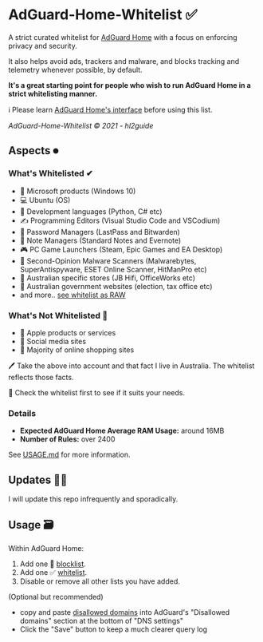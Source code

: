 # AdGuard-Home-Whitelist ✅

A strict curated whitelist for [AdGuard Home](https://adguard.com/en/adguard-home/overview.html) with a focus on enforcing privacy and security.

It also helps avoid ads, trackers and malware, and blocks tracking and telemetry whenever possible, by default.

__It's a great starting point for people who wish to run AdGuard Home in a strict whitelisting manner.__

ℹ Please learn [AdGuard Home's interface](https://github.com/AdguardTeam/AdGuardHome/wiki) before using this list.

_AdGuard-Home-Whitelist © 2021 - hl2guide_

## Aspects ⏺

### What's Whitelisted ✔

* 🏢 Microsoft products (Windows 10)
* 💻 Ubuntu (OS)
* 📔 Development languages (Python, C# etc)
* ✍ Programming Editors (Visual Studio Code and VSCodium)
* 🔑 Password Managers (LastPass and Bitwarden)
* 📓 Note Managers (Standard Notes and Evernote)
* 🎮 PC Game Launchers (Steam, Epic Games and EA Desktop)
* 🦠 Second-Opinion Malware Scanners (Malwarebytes, SuperAntispyware, ESET Online Scanner, HitManPro etc)
* 🏬 Australian specific stores (JB Hifi, OfficeWorks etc)
* 🏦 Australian government websites (election, tax office etc)
* and more.. [see whitelist as RAW](https://raw.githubusercontent.com/hl2guide/AdGuard-Home-Whitelist/main/whitelist.txt)

### What's __Not__ Whitelisted 🛑

* 🍏 Apple products or services
* 💭 Social media sites
* 🛒 Majority of online shopping sites

🖊 Take the above into account and that fact I live in Australia. The whitelist reflects those facts.

👀 Check the whitelist first to see if it suits your needs.

### Details

* __Expected AdGuard Home Average RAM Usage:__ around 16MB
* __Number of Rules:__ over 2400

See [USAGE.md](https://github.com/hl2guide/AdGuard-Home-Whitelist/blob/main/USAGE.md) for more information.

## Updates 👩‍💻

I will update this repo infrequently and sporadically.

## Usage 🗃

Within AdGuard Home:

1. Add one 🛑 [blocklist](https://raw.githubusercontent.com/hl2guide/AdGuard-Home-Whitelist/main/base.txt).
2. Add one ✅ [whitelist](https://raw.githubusercontent.com/hl2guide/AdGuard-Home-Whitelist/main/whitelist.txt).
3. Disable or remove all other lists you have added.

(Optional but recommended)

* copy and paste [disallowed domains](https://raw.githubusercontent.com/hl2guide/AdGuard-Home-Whitelist/main/dns_disallowed_domains.txt)
into AdGuard's "Disallowed domains" section at the bottom of "DNS settings"
* Click the "Save" button to keep a much clearer query log
